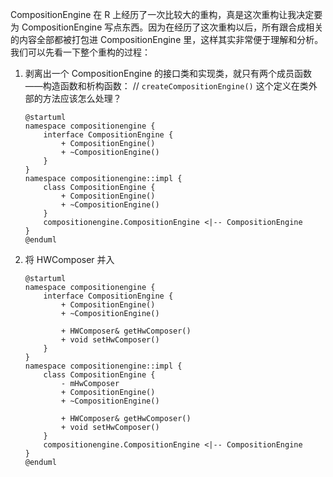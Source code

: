 CompositionEngine 在 R 上经历了一次比较大的重构，真是这次重构让我决定要为 CompositionEngine 写点东西。因为在经历了这次重构以后，所有跟合成相关的内容全部都被打包进 CompositionEngine 里，这样其实非常便于理解和分析。我们可以先看一下整个重构的过程：

1. 剥离出一个 CompositionEngine 的接口类和实现类，就只有两个成员函数——构造函数和析构函数：
   // `createCompositionEngine()` 这个定义在类外部的方法应该怎么处理？

   ```plantuml
   @startuml
   namespace compositionengine {
       interface CompositionEngine {
           + CompositionEngine()
           + ~CompositionEngine()
       }
   }
   namespace compositionengine::impl {
       class CompositionEngine {
           + CompositionEngine()
           + ~CompositionEngine()
       }
       compositionengine.CompositionEngine <|-- CompositionEngine
   }
   @enduml
   ```
2. 将 HWComposer 并入
   ```plantuml
   @startuml
   namespace compositionengine {
       interface CompositionEngine {
           + CompositionEngine()
           + ~CompositionEngine()

           + HWComposer& getHwComposer()
           + void setHwComposer()
       }
   }
   namespace compositionengine::impl {
       class CompositionEngine {
           - mHwComposer
           + CompositionEngine()
           + ~CompositionEngine()

           + HWComposer& getHwComposer()
           + void setHwComposer()
       }
       compositionengine.CompositionEngine <|-- CompositionEngine
   }
   @enduml
   ```
